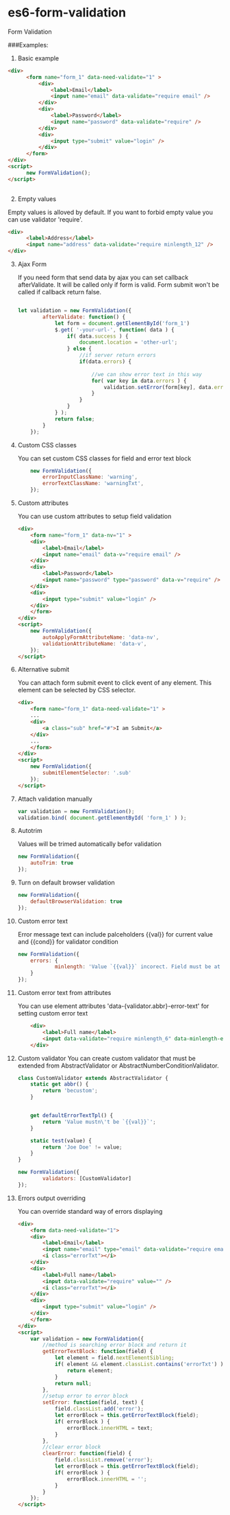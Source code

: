 # es6-form-validation
Form Validation

###Examples:

1. Basic example
  
  ```html
<div>
		<form name="form_1" data-need-validate="1" >
			<div>
				<label>Email</label>
				<input name="email" data-validate="require email" />
			</div>
			<div>
				<label>Password</label>
				<input name="password" data-validate="require" />
			</div>
			<div>
				<input type="submit" value="login" />
			</div>
		</form>
</div>
<script>
		new FormValidation();
</script>
	
  ```
  
2. Empty values
  
  Empty values is alloved by default. If you want to forbid empty value you can use validator 'require'.
  
  ```html
<div>
		<label>Address</label>
		<input name="address" data-validate="require minlength_12" />
</div>
  ```

3. Ajax Form

	If you need form that send data by ajax you can set callback afterValidate. It will be called only if form is valid. Form submit won't be called if callback return false.
	```javascript
	
	let validation = new FormValidation({
			afterValidate: function() {
				let form = document.getElementById('form_1')
				$.get( '-your-url-', function( data ) {
					if( data.success ) {
						document.location = 'other-url';
					} else {
						//if server return errors
						if(data.errors) {
						
							//we can show error text in this way
							for( var key in data.errors ) {
								validation.setError(form[key], data.errors[key]);
							}
						}
					}
				} );
				return false;
			}
		});
	
	```

4. Custom CSS classes

	You can set custom CSS classes for field and error text block
	```javascript
		new FormValidation({
			errorInputClassName: 'warning',
			errorTextClassName: 'warningTxt',
		});
	```
	
5. Custom attributes

	You can use custom attributes to setup field validation
	```html
	<div>
		<form name="form_1" data-nv="1" >
		<div>
			<label>Email</label>
			<input name="email" data-v="require email" />
		</div>
		<div>
			<label>Password</label>
			<input name="password" type="password" data-v="require" />
		</div>
		<div>
			<input type="submit" value="login" />
		</div>
		</form>
	</div>
	<script>
		new FormValidation({
			autoApplyFormAttributeName: 'data-nv',
			validationAttributeName: 'data-v',
		});
	</script>
	
	```
	
6. Alternative submit

	You can attach form submit event to click event of any element. This element can be selected  by CSS selector.
	
	```html
	<div>
		<form name="form_1" data-need-validate="1" >
		...
		<div>
			<a class="sub" href="#">I am Submit</a>
		</div>
		...
		</form>
	</div>
	<script>
		new FormValidation({
			submitElementSelector: '.sub'
		});
	</script>
	```
	
7. Attach validation manually

	```javascript
	var validation = new FormValidation();
	validation.bind( document.getElementById( 'form_1' ) );
	```
	
8. Autotrim

	Values will be trimed automatically befor validation
	
	```javascript
	new FormValidation({
		autoTrim: true
	});
	```
	
9. Turn on default browser validation

	```javascript
	new FormValidation({
		defaultBrowserValidation: true
	});
	```
	
10. Custom error text

	Error message text can include palceholders {{val}} for current value and {{cond}} for validator condition
	
	```javascript
	new FormValidation({
		errors: {
				minlength: 'Value `{{val}}` incorect. Field must be at least {{cond}} characters'
		}
	});
	```

11. Custom error text from attributes

	You can use element attributes 'data-{validator.abbr}-error-text' for setting custom error text
	
	```html
		<div>
			<label>Full name</label>
			<input data-validate="require minlength_6" data-minlength-error-text="Custom minlength error {{val}}" value="name" />
		</div>
	```

12. Custom validator
	You can create custom validator that must be extended from AbstractValidator or AbstractNumberConditionValidator.
	
	```javascript
	class CustomValidator extends AbstractValidator {
		static get abbr() {
			return 'becustom';
		}


		get defaultErrorTextTpl() {
			return 'Value mustn\'t be `{{val}}`';
		}

		static test(value) {
			return 'Joe Doe' != value;
		}
	}
	
	new FormValidation({
			validators: [CustomValidator]
	});
	```
	
13. Errors output overriding
	
	You can override standard way of errors displaying
		
	```html
	<div>
		<form data-need-validate="1">
		<div>
			<label>Email</label>
			<input name="email" type="email" data-validate="require email" value="test"   />
			<i class="errorTxt"></i>
		</div>
		<div>
			<label>Full name</label>
			<input data-validate="require" value="" />
			<i class="errorTxt"></i>
		</div>
		<div>
			<input type="submit" value="login" />
		</div>
		</form>
	</div>
	<script>
		var validation = new FormValidation({
			//method is searching error block and return it
			getErrorTextBlock: function(field) {
				let element = field.nextElementSibling;
				if( element && element.classList.contains('errorTxt') ) {
					return element;
				}
				return null;
			},
			//setup error to error block
			setError: function(field, text) {
				field.classList.add('error');
				let errorBlock = this.getErrorTextBlock(field);
				if( errorBlock ) {
					errorBlock.innerHTML = text;
				}
			},
			//clear error block
			clearError: function(field) {
				field.classList.remove('error');
				let errorBlock = this.getErrorTextBlock(field);
				if( errorBlock ) {
					errorBlock.innerHTML = '';
				}
			}
		});
	</script>
	```
